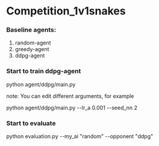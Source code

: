 # Competition_1v1snakes

### Baseline agents: 
1. random-agent 
2. greedy-agent
3. ddpg-agent

### Start to train ddpg-agent

python agent/ddpg/main.py

note: You can edit different arguments, for example

python agent/ddpg/main.py --lr_a 0.001 --seed_nn 2

### Start to evaluate 

python evaluation.py --my_ai "random" --opponent "ddpg"
